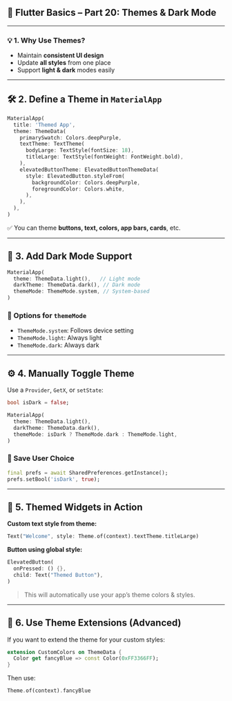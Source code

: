 ## 🎨 Flutter Basics – Part 20: Themes & Dark Mode

---

### 💡 1. Why Use Themes?

- Maintain **consistent UI design**
- Update **all styles** from one place
- Support **light & dark** modes easily

---

## 🛠️ 2. Define a Theme in `MaterialApp`

```dart
MaterialApp(
  title: 'Themed App',
  theme: ThemeData(
    primarySwatch: Colors.deepPurple,
    textTheme: TextTheme(
      bodyLarge: TextStyle(fontSize: 18),
      titleLarge: TextStyle(fontWeight: FontWeight.bold),
    ),
    elevatedButtonTheme: ElevatedButtonThemeData(
      style: ElevatedButton.styleFrom(
        backgroundColor: Colors.deepPurple,
        foregroundColor: Colors.white,
      ),
    ),
  ),
)
```

✅ You can theme **buttons, text, colors, app bars, cards**, etc.

---

## 🌙 3. Add Dark Mode Support

```dart
MaterialApp(
  theme: ThemeData.light(),   // Light mode
  darkTheme: ThemeData.dark(), // Dark mode
  themeMode: ThemeMode.system, // System-based
)
```

### 🔄 Options for `themeMode`

- `ThemeMode.system`: Follows device setting
- `ThemeMode.light`: Always light
- `ThemeMode.dark`: Always dark

---

## ⚙️ 4. Manually Toggle Theme

Use a `Provider`, `GetX`, or `setState`:

```dart
bool isDark = false;

MaterialApp(
  theme: ThemeData.light(),
  darkTheme: ThemeData.dark(),
  themeMode: isDark ? ThemeMode.dark : ThemeMode.light,
)
```

### 🧠 Save User Choice

```dart
final prefs = await SharedPreferences.getInstance();
prefs.setBool('isDark', true);
```

---

## 🧪 5. Themed Widgets in Action

**Custom text style from theme:**

```dart
Text("Welcome", style: Theme.of(context).textTheme.titleLarge)
```

**Button using global style:**

```dart
ElevatedButton(
  onPressed: () {},
  child: Text("Themed Button"),
)
```

> This will automatically use your app’s theme colors & styles.

---

## 🧱 6. Use Theme Extensions (Advanced)

If you want to extend the theme for your custom styles:

```dart
extension CustomColors on ThemeData {
  Color get fancyBlue => const Color(0xFF3366FF);
}
```

Then use:

```dart
Theme.of(context).fancyBlue
```

